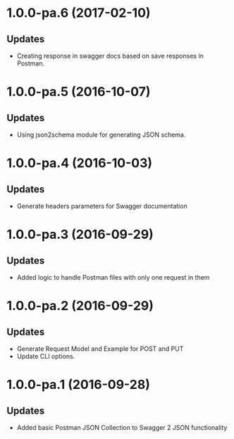 <a name="1.0.0-pa.6"></a>
# 1.0.0-pa.6 (2017-02-10)

## Updates

- Creating response in swagger docs based on save responses in Postman.

<a name="1.0.0-pa.5"></a>
# 1.0.0-pa.5 (2016-10-07)

## Updates

- Using json2schema module for generating JSON schema.

<a name="1.0.0-pa.4"></a>
# 1.0.0-pa.4 (2016-10-03)

## Updates

- Generate headers parameters for Swagger documentation

<a name="1.0.0-pa.3"></a>
# 1.0.0-pa.3 (2016-09-29)

## Updates

- Added logic to handle Postman files with only one request in them

<a name="1.0.0-pa.2"></a>
# 1.0.0-pa.2 (2016-09-29)

## Updates

- Generate Request Model and Example for POST and PUT
- Update CLI options.

<a name="1.0.0-pa.1"></a>
# 1.0.0-pa.1 (2016-09-28)

## Updates

- Added basic Postman JSON Collection to Swagger 2 JSON functionality